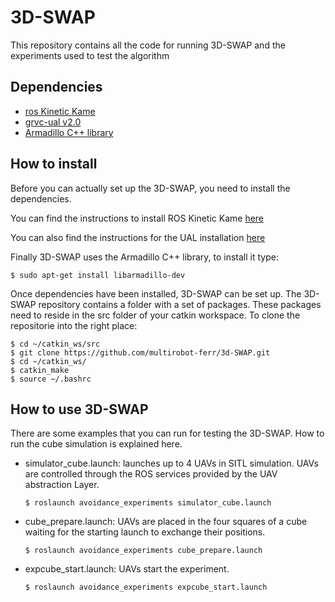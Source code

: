 # 3D-SWAP

This repository contains all the code for running 3D-SWAP and the experiments used to test the algorithm

## Dependencies

 * [ros Kinetic Kame](http://wiki.ros.org/kinetic)
 * [grvc-ual v2.0](https://github.com/grvcTeam/grvc-ual)
 * [Armadillo C++ library](http://arma.sourceforge.net/download.html)


## How to install

Before you can actually set up the 3D-SWAP, you need to install the dependencies.

You can find the instructions to install ROS Kinetic Kame [here](http://wiki.ros.org/kinetic/Installation)

You can also find the instructions for the UAL installation [here](https://github.com/grvcTeam/grvc-ual/wiki/How-to-build-and-install-grvc-ual)

Finally 3D-SWAP uses the Armadillo C++ library, to install it type:

    $ sudo apt-get install libarmadillo-dev

Once dependencies have been installed, 3D-SWAP can be set up. The 3D-SWAP repository contains a folder with a set of packages. These packages need to reside in the src folder of your catkin workspace. To clone the repositorie into the right place:
       
    $ cd ~/catkin_ws/src
    $ git clone https://github.com/multirobot-ferr/3d-SWAP.git
    $ cd ~/catkin_ws/
    $ catkin_make
    $ source ~/.bashrc


## How to use 3D-SWAP ##

There are some examples that you can run for testing the 3D-SWAP. How to run the cube simulation is explained here.

 * simulator_cube.launch: launches up to 4 UAVs in SITL simulation. UAVs are controlled through the ROS services provided by the UAV abstraction Layer.

    `$ roslaunch avoidance_experiments simulator_cube.launch`   

 * cube_prepare.launch: UAVs are placed in the four squares of a cube waiting for the starting launch to exchange their positions. 

    `$ roslaunch avoidance_experiments cube_prepare.launch`

 * expcube_start.launch: UAVs start the experiment.

     `$ roslaunch avoidance_experiments expcube_start.launch`
